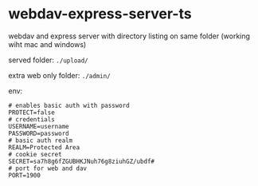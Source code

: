 # webdav-express-server-ts

webdav and express server with directory listing on same folder
 (working wiht mac and windows)


served folder: `./upload/`

extra web only folder: `./admin/`

 env:
```env
# enables basic auth with password 
PROTECT=false
# credentials
USERNAME=username
PASSWORD=password
# basic auth realm
REALM=Protected Area
# cookie secret
SECRET=sa7h8g6fZGUBHKJNuh76g8ziuhGZ/ubdf#
# port for web and dav
PORT=1900
```